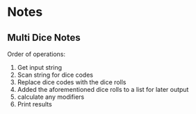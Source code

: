 # Notes

## Multi Dice Notes

Order of operations:

1. Get input string
2. Scan string for dice codes
3. Replace dice codes with the dice rolls
4. Added the aforementioned dice rolls to a list for later output
5. calculate any modifiers
6. Print results
